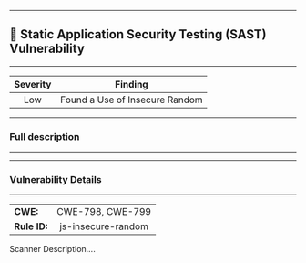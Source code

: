 

---
## 🎯 Static Application Security Testing (SAST) Vulnerability

---
| Severity                | Finding                  |
| :---------------------: | :-----------------------------------: |
| Low | Found a Use of Insecure Random |


---
### Full description

---



---
### Vulnerability Details

---
|                 |                   |
| --------------------- | :-----------------------------------: |
| **CWE:** | CWE-798, CWE-799 |
| **Rule ID:** | js-insecure-random |

Scanner Description....

